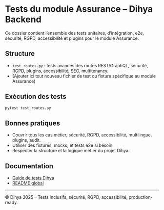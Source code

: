 # Tests du module Assurance – Dihya Backend

Ce dossier contient l’ensemble des tests unitaires, d’intégration, e2e, sécurité, RGPD, accessibilité et plugins pour le module Assurance.

## Structure
- `test_routes.py` : tests avancés des routes REST/GraphQL, sécurité, RGPD, plugins, accessibilité, SEO, multitenancy.
- (Ajouter ici tout nouveau fichier de test ou fixture spécifique au module Assurance)

## Exécution des tests

```bash
pytest test_routes.py
```

## Bonnes pratiques
- Couvrir tous les cas métier, sécurité, RGPD, accessibilité, multilingue, plugins, audit.
- Utiliser des fixtures, mocks, et tests e2e si besoin.
- Respecter la structure et la logique métier du projet Dihya.

## Documentation
- [Guide de tests Dihya](../../../../../E2E_TESTS_GUIDE.md)
- [README global](../../../../../README.md)

---
© Dihya 2025 – Tests inclusifs, sécurité, RGPD, accessibilité, production-ready.
